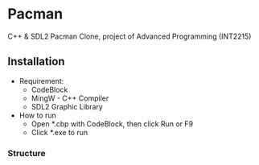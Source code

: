 # Pacman
C++ & SDL2 Pacman Clone, project of Advanced Programming (INT2215)
## Installation
- Requirement:
  * CodeBlock
  * MingW - C++ Compiler
  * SDL2 Graphic Library
- How to run
  * Open *.cbp with CodeBlock, then click Run or F9
  * Click *.exe to run

### Structure
